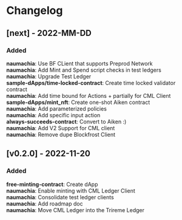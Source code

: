 # Changelog

## [next] - 2022-MM-DD

### Added

**naumachia**: Use BF CLient that supports Preprod Network  
**naumachia**: Add Mint and Spend script checks in test ledgers  
**naumachia**: Upgrade Test Ledger  
**sample-dApps/time-locked-contract**: Create time locked validator contract  
**naumachia**: Add time bound for Actions + partially for CML Client   
**sample-dApps/mint_nft**: Create one-shot Aiken contract  
**naumachia**: Add parameterized policies  
**naumachia**: Add specific input action  
**always-succeeds-contract**: Convert to Aiken :)  
**naumachia**: Add V2 Support for CML client  
**naumachia**: Remove dupe Blockfrost Client

## [v0.2.0] - 2022-11-20

### Added

**free-minting-contract**: Create dApp  
**naumachia**: Enable minting with CML Ledger Client  
**naumachia**: Consolidate test ledger clients  
**naumachia**: Add roadmap doc  
**naumachia**: Move CML Ledger into the Trireme Ledger
